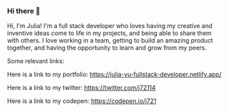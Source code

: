 ### Hi there 👋

Hi, I'm Julia! I'm a full stack developer who loves having my creative and inventive ideas come to life in my projects, and being able to share them with others. I love working in a team, getting to build an amazing product together, and having the opportunity to learn and grow from my peers. 
 
Some relevant links:

Here is a link to my portfolio: https://julia-vu-fullstack-developer.netlify.app/

Here is a link to my twitter: https://twitter.com/j72114

Here is a link to my codepen: https://codepen.io/j721


